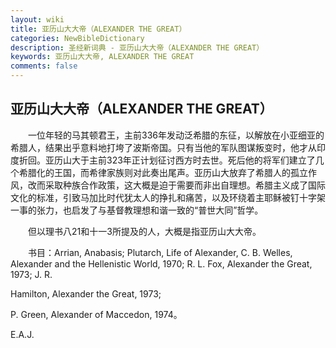 ```yaml
---
layout: wiki
title: 亚历山大大帝（ALEXANDER THE GREAT）
categories: NewBibleDictionary
description: 圣经新词典 - 亚历山大大帝（ALEXANDER THE GREAT）
keywords: 亚历山大大帝, ALEXANDER THE GREAT
comments: false
---
```


## 亚历山大大帝（ALEXANDER THE GREAT）

　　一位年轻的马其顿君王，主前336年发动泛希腊的东征，以解放在小亚细亚的希腊人，结果出乎意料地打垮了波斯帝国。只有当他的军队图谋叛变时，他才从印度折回。亚历山大于主前323年正计划征讨西方时去世。死后他的将军们建立了几个希腊化的王国，而希律家族则对此奏出尾声。亚历山大放弃了希腊人的孤立作风，改而采取种族合作政策，这大概是迫于需要而非出自理想。希腊主义成了国际文化的标准，引致马加比时代犹太人的挣扎和痛苦，以及环绕着主耶稣被钉十字架一事的张力，也启发了与基督教理想和谐一致的“普世大同”哲学。

　　但以理书八21和十一3所提及的人，大概是指亚历山大大帝。

　　书目：Arrian, Anabasis; Plutarch, Life of Alexander, C. B. Welles, Alexander and the Hellenistic World, 1970; R. L. Fox, Alexander the Great, 1973; J. R.

Hamilton, Alexander the Great, 1973;

P. Green, Alexander of Maccedon, 1974。

E.A.J.






